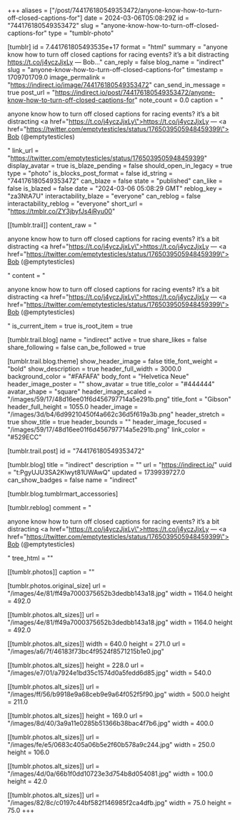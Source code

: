 +++
aliases = ["/post/744176180549353472/anyone-know-how-to-turn-off-closed-captions-for"]
date = 2024-03-06T05:08:29Z
id = "744176180549353472"
slug = "anyone-know-how-to-turn-off-closed-captions-for"
type = "tumblr-photo"

[tumblr]
id = 7.441761805493535e+17
format = "html"
summary = "anyone know how to turn off closed captions for racing events? it’s a bit distracting https://t.co/j4yczJjxLy — Bob..."
can_reply = false
blog_name = "indirect"
slug = "anyone-know-how-to-turn-off-closed-captions-for"
timestamp = 1709701709.0
image_permalink = "https://indirect.io/image/744176180549353472"
can_send_in_message = true
post_url = "https://indirect.io/post/744176180549353472/anyone-know-how-to-turn-off-closed-captions-for"
note_count = 0.0
caption = "<p>anyone know how to turn off closed captions for racing events? it’s a bit distracting <a href=\"https://t.co/j4yczJjxLy\">https://t.co/j4yczJjxLy</a> — <a href=\"https://twitter.com/emptytesticles/status/1765039505948459399\">Bob (@emptytesticles)</a></p>"
link_url = "https://twitter.com/emptytesticles/status/1765039505948459399"
display_avatar = true
is_blaze_pending = false
should_open_in_legacy = true
type = "photo"
is_blocks_post_format = false
id_string = "744176180549353472"
can_blaze = false
state = "published"
can_like = false
is_blazed = false
date = "2024-03-06 05:08:29 GMT"
reblog_key = "za3NtA7U"
interactability_blaze = "everyone"
can_reblog = false
interactability_reblog = "everyone"
short_url = "https://tmblr.co/ZY3jbyfJs4iRyu00"

[[tumblr.trail]]
content_raw = "<p>anyone know how to turn off closed captions for racing events? it’s a bit distracting <a href=\"https://t.co/j4yczJjxLy\">https://t.co/j4yczJjxLy</a> — <a href=\"https://twitter.com/emptytesticles/status/1765039505948459399\">Bob (@emptytesticles)</a></p>"
content = "<p>anyone know how to turn off closed captions for racing events? it&rsquo;s a bit distracting <a href=\"https://t.co/j4yczJjxLy\">https://t.co/j4yczJjxLy</a> &mdash; <a href=\"https://twitter.com/emptytesticles/status/1765039505948459399\">Bob (@emptytesticles)</a></p>"
is_current_item = true
is_root_item = true

[tumblr.trail.blog]
name = "indirect"
active = true
share_likes = false
share_following = false
can_be_followed = true

[tumblr.trail.blog.theme]
show_header_image = false
title_font_weight = "bold"
show_description = true
header_full_width = 3000.0
background_color = "#FAFAFA"
body_font = "Helvetica Neue"
header_image_poster = ""
show_avatar = true
title_color = "#444444"
avatar_shape = "square"
header_image_scaled = "/images/59/17/48d16ee01f6d456797714a5e291b.png"
title_font = "Gibson"
header_full_height = 1055.0
header_image = "/images/3d/b4/6d99210450f4a662c36d5f619a3b.png"
header_stretch = true
show_title = true
header_bounds = ""
header_image_focused = "/images/59/17/48d16ee01f6d456797714a5e291b.png"
link_color = "#529ECC"

[tumblr.trail.post]
id = "744176180549353472"

[tumblr.blog]
title = "indirect"
description = ""
url = "https://indirect.io/"
uuid = "t:PgyUJU3SA2Klwyt81UWAwQ"
updated = 1739939727.0
can_show_badges = false
name = "indirect"

[tumblr.blog.tumblrmart_accessories]

[tumblr.reblog]
comment = "<p>anyone know how to turn off closed captions for racing events? it’s a bit distracting <a href=\"https://t.co/j4yczJjxLy\">https://t.co/j4yczJjxLy</a> — <a href=\"https://twitter.com/emptytesticles/status/1765039505948459399\">Bob (@emptytesticles)</a></p>"
tree_html = ""

[[tumblr.photos]]
caption = ""

[tumblr.photos.original_size]
url = "/images/4e/81/ff49a7000375652b3dedbb143a18.jpg"
width = 1164.0
height = 492.0

[[tumblr.photos.alt_sizes]]
url = "/images/4e/81/ff49a7000375652b3dedbb143a18.jpg"
width = 1164.0
height = 492.0

[[tumblr.photos.alt_sizes]]
width = 640.0
height = 271.0
url = "/images/a6/7f/46183f73bc4f9524f8571215b1e0.jpg"

[[tumblr.photos.alt_sizes]]
height = 228.0
url = "/images/e7/01/a7924e1bd35c1574d0a5fedd6d85.jpg"
width = 540.0

[[tumblr.photos.alt_sizes]]
url = "/images/ff/56/b9918e9a68ceb9e9a64f052f5f90.jpg"
width = 500.0
height = 211.0

[[tumblr.photos.alt_sizes]]
height = 169.0
url = "/images/8d/40/3a9a11e0285b51366b38bac4f7b6.jpg"
width = 400.0

[[tumblr.photos.alt_sizes]]
url = "/images/fe/e5/0683c405a06b5e2f60b578a9c244.jpg"
width = 250.0
height = 106.0

[[tumblr.photos.alt_sizes]]
url = "/images/4d/0a/66b1f0dd10723e3d754b8d054081.jpg"
width = 100.0
height = 42.0

[[tumblr.photos.alt_sizes]]
url = "/images/82/8c/c0197c44bf582f146985f2ca4dfb.jpg"
width = 75.0
height = 75.0
+++
